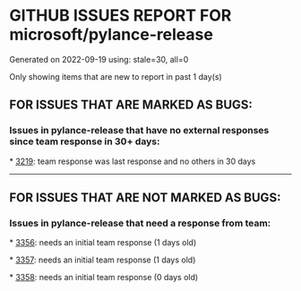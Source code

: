 
# GITHUB ISSUES REPORT FOR microsoft/pylance-release


Generated on 2022-09-19 using: stale=30, all=0


Only showing items that are new to report in past 1 day(s)


## FOR ISSUES THAT ARE MARKED AS BUGS:


### Issues in pylance-release that have no external responses since team response in 30+ days:


\* [3219](https://github.com/microsoft/pylance-release/issues/3219 "lsp notebooks and jupyter.runStartupCommands"): team response was last response and no others in 30 days

---

## FOR ISSUES THAT ARE NOT MARKED AS BUGS:


### Issues in pylance-release that need a response from team:


\* [3356](https://github.com/microsoft/pylance-release/issues/3356 "Jupyter notebook interactive startup file"): needs an initial team response (1 days old)

\* [3357](https://github.com/microsoft/pylance-release/issues/3357 "High CPU usage"): needs an initial team response (1 days old)

\* [3358](https://github.com/microsoft/pylance-release/issues/3358 "Today Pylance suddenly throws unimportant errors ?"): needs an initial team response (0 days old)
